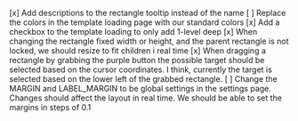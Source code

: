 [x] Add descriptions to the rectangle tooltip instead of the name
[ ] Replace the colors in the template loading page with our standard colors
[x] Add a checkbox to the template loading to only add 1-level deep
[x] When changing the rectangle fixed width or height, and the parent rectangle is not locked, we should resize to fit children i real time
[x] When dragging a rectangle by grabbing the purple button the possible target should be selected based on the cursor coordinates. I think, currently the target is selected based on the lower left of the grabbed rectangle.
[ ] Change the MARGIN and LABEL_MARGIN to be global settings in the settings page. Changes should affect the layout in real time. We should be able to set the margins in steps of 0.1
